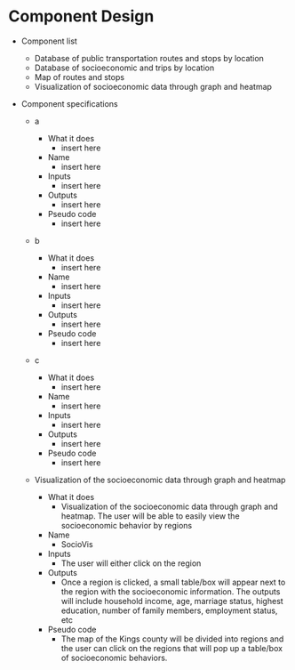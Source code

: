 # Component Design

* Component list
  - Database of public transportation routes and stops by location
  - Database of socioeconomic and trips by location
  - Map of routes and stops
  - Visualization of socioeconomic data through graph and heatmap

* Component specifications
  - a
    - What it does
       - insert here
    - Name
       - insert here
    - Inputs
       - insert here
    - Outputs
       - insert here
    - Pseudo code
       - insert here


  - b
    - What it does
      - insert here
    - Name
      - insert here
    - Inputs
      - insert here
    - Outputs
      - insert here
    - Pseudo code
      - insert here

  - c
    - What it does
      - insert here
    - Name
      - insert here
    - Inputs
      - insert here
    - Outputs
      - insert here
    - Pseudo code
      - insert here

  - Visualization of the socioeconomic data through graph and heatmap
    - What it does
      - Visualization of the socioeconomic data through graph and heatmap. The user will be able to easily view the socioeconomic behavior by regions
    - Name
      - SocioVis
    - Inputs
      - The user will either click on the region 
    - Outputs
      - Once a region is clicked, a small table/box will appear next to the region with the socioeconomic information. The outputs will include household income, age, marriage status, highest education, number of family members, employment status, etc
    - Pseudo code
      - The map of the Kings county will be divided into regions and the user can click on the regions that will pop up a table/box of socioeconomic behaviors. 
